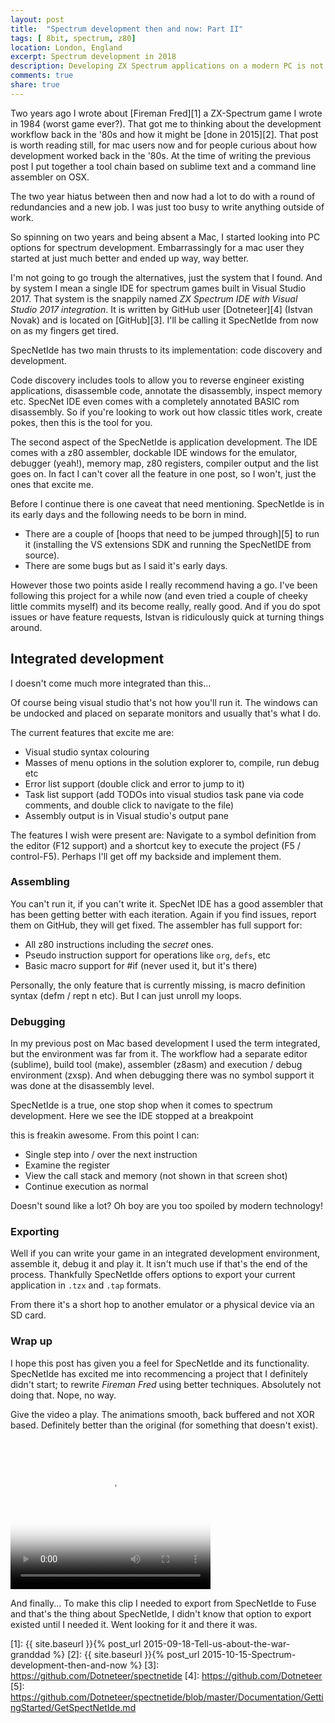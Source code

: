 ```yaml
---
layout: post
title:  "Spectrum development then and now: Part II"
tags: [ 8bit, spectrum, z80]
location: London, England
excerpt: Spectrum development in 2018
description: Developing ZX Spectrum applications on a modern PC is not just easy but fun. When you have the right tools.
comments: true
share: true
---
```



Two years ago I wrote about [Fireman Fred][1] a ZX-Spectrum game I wrote in 1984 (worst game ever?). That got me to thinking about the development workflow back in the '80s and how it might be [done in 2015][2]. That post is worth reading still, for mac users now and for people curious about how development worked back in the '80s. At the time of writing the previous post I put together a tool chain based on sublime text and a command line assembler on OSX.

The two year hiatus between then and now had a lot to do with a round of redundancies and a new job. I was just too busy to write anything outside of work.

So spinning on two years and being absent a Mac, I started looking into PC options for spectrum development. Embarrassingly for a mac user they started at just much better and ended up way, way better. 

I'm not going to go trough the alternatives, just the system that I found. And by system I mean a single IDE for spectrum games built in Visual Studio 2017. That system is the snappily named
_ZX Spectrum IDE with Visual Studio 2017 integration_. It is written by GitHub user [Dotneteer][4] (Istvan Novak) and is located on [GitHub][3]. I'll be calling it SpecNetIde from now on as my fingers get tired.

SpecNetIde has two main thrusts to its implementation: code discovery and development. 

Code discovery includes tools to allow you to reverse engineer existing applications, disassemble code, annotate the disassembly, inspect memory etc. SpecNet IDE even comes with a completely annotated BASIC rom disassembly. So if you're looking to work out how classic titles work, create pokes,  then this is the tool for you. 

The second aspect of the SpecNetIde is application development. The IDE comes with a z80 assembler, dockable IDE windows for the emulator, debugger (yeah!), memory map, z80 registers, compiler output and the list goes on. In fact I can't cover all the feature in one post, so I won't, just the ones that excite me.

Before I continue there is one caveat that need mentioning. SpecNetIde is in its early days and the following needs to be born in mind. 

*   There are a couple of [hoops that need to be jumped through][5] to run it (installing the VS extensions SDK and running the SpecNetIDE from source). 
*   There are some bugs but as I said it's early days.

However those two points aside I really recommend having a go. I've been following this project for a while now (and even tried a couple of cheeky little commits myself) and its
become really, really good. And if you do spot issues or have feature requests, Istvan is ridiculously quick at turning things around.

## Integrated development

I doesn't come much more integrated than this...

<div class="dbImg zoom80 centeredImg" data-src="spectrum-development-then-and-now-partII/ide01.png" title="SpecNetIde screenshot with lots of docked windows." ></div>

Of course being visual studio that's not how you'll run it. The windows can be undocked and placed on separate monitors and usually that's what I do.

The current features that excite me are:

*   Visual studio syntax colouring
*   Masses of menu options in the solution explorer to, compile, run debug etc
*   Error list support (double click and error to jump to it)
*   Task list support (add TODOs into visual studios task pane via code comments, and double click to navigate to the file)
*   Assembly output is in Visual studio's output pane

The features I wish were present are: Navigate to a symbol definition from the editor (F12 support) and a shortcut key to execute the project (F5 / control-F5). Perhaps I'll get off my backside and implement them.

### Assembling

You can't run it, if you can't write it. SpecNet IDE has a good assembler that has been getting better with each iteration. Again if you find issues, report them on GitHub, they will get fixed. The assembler has full support for:

*   All z80 instructions including the _secret_ ones.
*   Pseudo instruction support for operations like `org`, `defs`, etc
*   Basic macro support for #if (never used it, but it's there)

Personally, the only feature that is currently missing, is macro definition syntax (defm / rept n etc). But I can just unroll my loops.


### Debugging

In my previous  post on Mac based development I used the term integrated, but the environment was far from it. The workflow had a separate editor (sublime), build tool (make), assembler (z8asm) and execution / debug environment (zxsp). And when debugging there was no symbol support it was done at the disassembly level.

SpecNetIde is a true, one stop shop when it comes to spectrum development. Here we see the IDE stopped at a breakpoint

<div class="dbImg zoom80 centeredImg" data-src="spectrum-development-then-and-now-partII/ide02.png" title="SpecNetIde screenshot of the ide paused at a breakpoint." ></div>

this is freakin awesome. From this point I can:

*   Single step into / over the next instruction
*   Examine the register
*   View the call stack and memory (not shown in that screen shot)
*   Continue execution as normal

Doesn't sound like a lot? Oh boy are you too spoiled by modern technology!

### Exporting

Well if you can write your game in an integrated development environment, assemble it, debug it and play it. It isn't much use if that's the end of the process. Thankfully SpecNetIde offers options to export your current application in `.tzx` and `.tap` formats.

<div class="dbImg zoom80 centeredImg" data-src="spectrum-development-then-and-now-partII/ide03.png" title="Screenshot of the SpecNetIde export options." ></div>

From there it's a short hop to another emulator or a physical device via an SD card.


### Wrap up

I hope this post has given you a feel for SpecNetIde and its functionality. SpecNetIde has excited me into recommencing a project that I definitely 
didn't start; to rewrite _Fireman Fred_ using better techniques. Absolutely not doing that. Nope, no way.

Give the video a play. The animations smooth, back buffered and not XOR based. Definitely better than the original (for something that doesn't exist).

<video class="centeredImg" src="../images/spectrum-development-then-and-now-partII/fred001.mp4" poster="../images/spectrum-development-then-and-now-partII/fred-poster.png" width="320" height="240" controls preload></video>


And finally... To make this clip I needed to export from SpecNetIde to Fuse and that's the thing about SpecNetIde, I didn't know that option to export existed until I needed it. Went looking for it and there it was.



[1]: {{ site.baseurl }}{% post_url 2015-09-18-Tell-us-about-the-war-granddad %}
[2]: {{ site.baseurl }}{% post_url 2015-10-15-Spectrum-development-then-and-now %}
[3]: https://github.com/Dotneteer/spectnetide
[4]: https://github.com/Dotneteer
[5]: https://github.com/Dotneteer/spectnetide/blob/master/Documentation/GettingStarted/GetSpectNetIde.md

